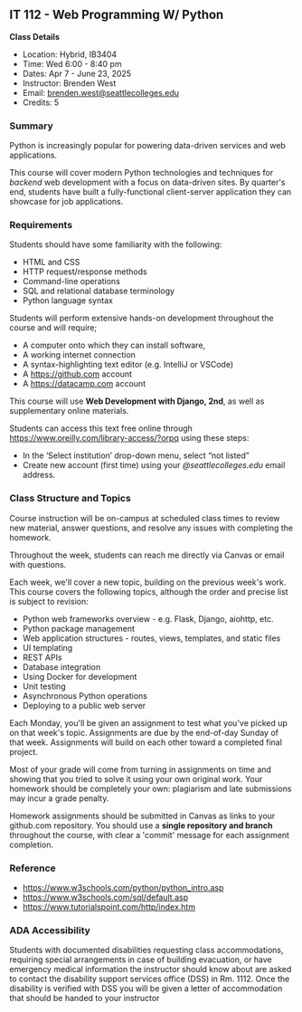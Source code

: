 IT 112 - Web Programming W/ Python
--------

**Class Details**

- Location: Hybrid, IB3404
- Time: Wed 6:00 - 8:40 pm
- Dates: Apr 7 - June 23, 2025
- Instructor: Brenden West
- Email: brenden.west@seattlecolleges.edu
- Credits: 5

### Summary

Python is increasingly popular for powering data-driven services and web applications. 

This course will cover modern Python technologies and techniques for *backend* web development with a focus on data-driven sites. By quarter's end, students have built a fully-functional client-server application they can showcase for job applications.

### Requirements

Students should have some familiarity with the following:

- HTML and CSS
- HTTP request/response methods
- Command-line operations
- SQL and relational database terminology
- Python language syntax

Students will perform extensive hands-on development throughout the course and will require;

- A computer onto which they can install software,
- A working internet connection
- A syntax-highlighting text editor (e.g. IntelliJ or VSCode)
- A https://github.com account
- A https://datacamp.com account

This course will use **Web Development with Django, 2nd**, as well as supplementary online materials.

Students can access this text free online through  https://www.oreilly.com/library-access/?orpq using these steps:

- In the ‘Select institution’ drop-down menu, select “not listed”
- Create new account (first time) using your *@seattlecolleges.edu* email address.

### Class Structure and Topics

Course instruction will be on-campus at scheduled class times to review new material, answer questions, and resolve any issues with completing the homework.

Throughout the week, students can reach me directly via Canvas or email with questions.

Each week, we'll cover a new topic, building on the previous week's work. This course covers the following topics, although the order and precise list is subject to revision:

- Python web frameworks overview - e.g. Flask, Django, aiohttp, etc.
- Python package management
- Web application structures - routes, views, templates, and static files
- UI templating 
- REST APIs
- Database integration
- Using Docker for development
- Unit testing
- Asynchronous Python operations
- Deploying to a public web server

Each Monday, you'll be given an assignment to test what you've picked up on that week's topic. Assignments are due by the end-of-day Sunday of that week. Assignments will build on each other toward a completed final project.

Most of your grade will come from turning in assignments on time and showing that you tried to solve it using your own original work. Your homework should be completely your own: plagiarism and late submissions may incur a grade penalty.

Homework assignments should be submitted in Canvas as links to your github.com repository. You should use a **single repository and branch** throughout the course, with clear a 'commit' message for each assignment completion.

### Reference

- https://www.w3schools.com/python/python_intro.asp
- https://www.w3schools.com/sql/default.asp
- https://www.tutorialspoint.com/http/index.htm

### ADA Accessibility

Students with documented disabilities requesting class accommodations, requiring special arrangements in case of building evacuation, or have emergency medical information the instructor should know about are asked to contact the disability support services office (DSS) in Rm. 1112. Once the disability is verified with DSS you will be given a letter of accommodation that should be handed to your instructor
